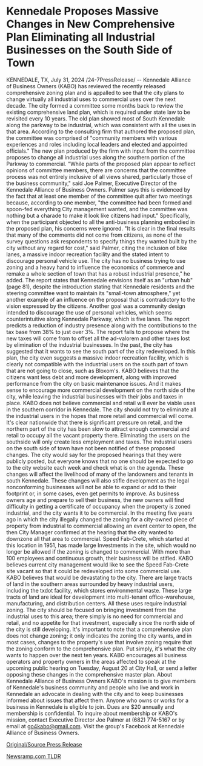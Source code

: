 # Kennedale Proposes Massive Changes in New Comprehensive Plan Eliminating all Industrial Businesses on the South Side of Town

KENNEDALE, TX, July 31, 2024 /24-7PressRelease/ -- Kennedale Alliance of Business Owners (KABO) has reviewed the recently released comprehensive zoning plan and is appalled to see that the city plans to change virtually all industrial uses to commercial uses over the next decade.   The city formed a committee some months back to review the existing comprehensive land plan, which is required under state law to be revisited every 10 years. The old plan showed most of South Kennedale along the parkway to be industrial, which was consistent with all the uses in that area.   According to the consulting firm that authored the proposed plan, the committee was comprised of "community members with various experiences and roles including local leaders and elected and appointed officials." The new plan produced by the firm with input from the committee proposes to change all industrial uses along the southern portion of the Parkway to commercial. "While parts of the proposed plan appear to reflect opinions of committee members, there are concerns that the committee process was not entirely inclusive of all views shared, particularly those of the business community," said Joe Palmer, Executive Director of the Kennedale Alliance of Business Owners.   Palmer says this is evidenced by the fact that at least one member of the committee quit after two meetings because, according to one member, "the committee had been formed and spoon-fed everything City management wanted, and the committee was nothing but a charade to make it look like citizens had input." Specifically, when the participant objected to all the anti-business planning embodied in the proposed plan, his concerns were ignored. "It is clear in the final results that many of the comments did not come from citizens, as none of the survey questions ask respondents to specify things they wanted built by the city without any regard for cost," said Palmer, citing the inclusion of bike lanes, a massive indoor recreation facility and the stated intent to discourage personal vehicle use. The city has no business trying to use zoning and a heavy hand to influence the economics of commerce and remake a whole section of town that has a robust industrial presence," he added.  The report states that Kennedale envisions itself as an "urban hub" (page 81), despite the introduction stating that Kennedale residents and the steering committee want to maintain its "small-town atmosphere," yet another example of an influence on the proposal that is contradictory to the vision expressed by the citizens. Another goal was a community design intended to discourage the use of personal vehicles, which seems counterintuitive along Kennedale Parkway, which is five lanes.   The report predicts a reduction of industry presence along with the contributions to the tax base from 38% to just over 3%. The report fails to propose where the new taxes will come from to offset all the ad-valorem and other taxes lost by elimination of the industrial businesses. In the past, the city has suggested that it wants to see the south part of the city redeveloped. In this plan, the city even suggests a massive indoor recreation facility, which is clearly not compatible with the industrial users on the south part of town that are not going to close, such as Bloxom's.   KABO believes that the citizens want less debt and more development, along with improved performance from the city on basic maintenance issues. And it makes sense to encourage more commercial development on the north side of the city, while leaving the industrial businesses with their jobs and taxes in place. KABO does not believe commercial and retail will ever be viable uses in the southern corridor in Kennedale. The city should not try to eliminate all the industrial users in the hopes that more retail and commercial will come. It's clear nationwide that there is significant pressure on retail, and the northern part of the city has been slow to attract enough commercial and retail to occupy all the vacant property there. Eliminating the users on the southside will only create less employment and taxes.  The industrial users on the south side of town have not been notified of these proposed changes. The city would say for the proposed hearings that they were publicly posted, but everyone knows that no one should be expected to go to the city website each week and check what is on the agenda. These changes will affect the livelihood of many of the landowners and tenants in south Kennedale. These changes will also stifle development as the legal nonconforming businesses will not be able to expand or add to their footprint or, in some cases, even get permits to improve. As business owners age and prepare to sell their business, the new owners will find difficulty in getting a certificate of occupancy when the property is zoned industrial, and the city wants it to be commercial.   In the meeting five years ago in which the city illegally changed the zoning for a city-owned piece of property from industrial to commercial allowing an event center to open, the then City Manager confirmed at the hearing that the city wanted to downzone all that area to commercial. Speed Fab-Crete, which started at this location in 1951, has made large Investments in the site, which would no longer be allowed if the zoning is changed to commercial. With more than 100 employees and continuous growth, their business will be stifled. KABO believes current city management would like to see the Speed Fab-Crete site vacant so that it could be redeveloped into some commercial use. KABO believes that would be devastating to the city.  There are large tracts of land in the southern areas surrounded by heavy industrial users, including the txdot facility, which stores environmental waste. These large tracts of land are ideal for development into multi-tenant office-warehouse, manufacturing, and distribution centers. All these uses require industrial zoning. The city should be focused on bringing investment from the industrial uses to this area; there simply is no need for commercial and retail, and no appetite for that investment, especially since the north side of the city is still developing.   It's important to note that a comprehensive plan does not change zoning; it only indicates the zoning the city wants, and in most cases, changes to the property's use that involve zoning require that the zoning conform to the comprehensive plan. Put simply, it's what the city wants to happen over the next ten years.  KABO encourages all business operators and property owners in the areas affected to speak at the upcoming public hearing on Tuesday, August 20 at City Hall, or send a letter opposing these changes in the comprehensive master plan.  About Kennedale Alliance of Business Owners KABO's mission is to give members of Kennedale's business community and people who live and work in Kennedale an advocate in dealing with the city and to keep businesses informed about issues that affect them. Anyone who owns or works for a business in Kennedale is eligible to join. Dues are $20 annually and membership is confidential. To inquire about membership or KABO's mission, contact Executive Director Joe Palmer at (682) 774-5167 or by email at go4kabo@gmail.com. Visit the group's Facebook at Kennedale Alliance of Business Owners. 

[Original/Source Press Release](https://www.24-7pressrelease.com/press-release/512999/kennedale-proposes-massive-changes-in-new-comprehensive-plan-eliminating-all-industrial-businesses-on-the-south-side-of-town) 

[Newsramp.com TLDR](https://newsramp.com/None) 